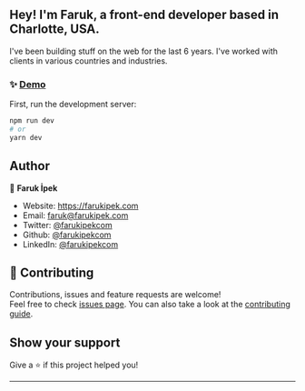 <h2 >Hey!
I'm Faruk, a front-end developer based in Charlotte, USA.
</h2>
<p>I've been building stuff on the web for the last 6 years. I've worked with clients in various countries and industries.</p>

### ✨ [Demo](https://farukipek.com/)

First, run the development server:

```bash
npm run dev
# or
yarn dev
```

## Author

👤 **Faruk İpek**

- Website: https://farukipek.com
- Email: faruk@farukipek.com
- Twitter: [@farukipekcom](https://twitter.com/farukipekcom)
- Github: [@farukipekcom](https://github.com/farukipekcom)
- LinkedIn: [@farukipekcom](https://linkedin.com/in/farukipekcom)

## 🤝 Contributing

Contributions, issues and feature requests are welcome!<br />Feel free to check [issues page](https://github.com/farukipekcom/farukipek.com/issues). You can also take a look at the [contributing guide](https://github.com/farukipekcom/farukipek.com/issues).

## Show your support

Give a ⭐️ if this project helped you!

---
